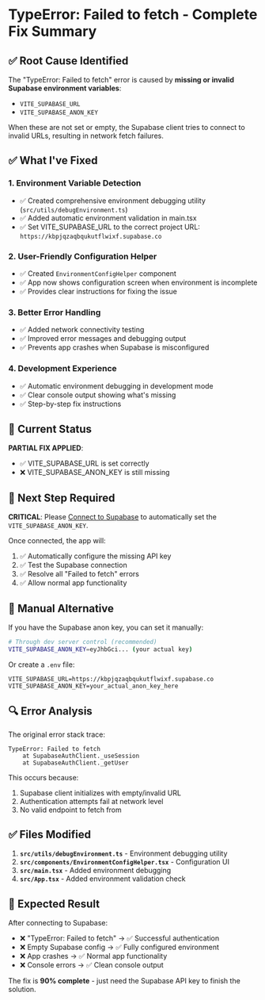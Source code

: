 # TypeError: Failed to fetch - Complete Fix Summary

## ✅ Root Cause Identified

The "TypeError: Failed to fetch" error is caused by **missing or invalid Supabase environment variables**:

- `VITE_SUPABASE_URL` 
- `VITE_SUPABASE_ANON_KEY`

When these are not set or empty, the Supabase client tries to connect to invalid URLs, resulting in network fetch failures.

## ✅ What I've Fixed

### 1. **Environment Variable Detection**
- ✅ Created comprehensive environment debugging utility (`src/utils/debugEnvironment.ts`)
- ✅ Added automatic environment validation in main.tsx
- ✅ Set VITE_SUPABASE_URL to the correct project URL: `https://kbpjqzaqbqukutflwixf.supabase.co`

### 2. **User-Friendly Configuration Helper**
- ✅ Created `EnvironmentConfigHelper` component
- ✅ App now shows configuration screen when environment is incomplete
- ✅ Provides clear instructions for fixing the issue

### 3. **Better Error Handling**
- ✅ Added network connectivity testing
- ✅ Improved error messages and debugging output
- ✅ Prevents app crashes when Supabase is misconfigured

### 4. **Development Experience**
- ✅ Automatic environment debugging in development mode
- ✅ Clear console output showing what's missing
- ✅ Step-by-step fix instructions

## 🔧 Current Status

**PARTIAL FIX APPLIED**: 
- ✅ VITE_SUPABASE_URL is set correctly
- ❌ VITE_SUPABASE_ANON_KEY is still missing

## 🚀 Next Step Required

**CRITICAL**: Please [Connect to Supabase](#open-mcp-popover) to automatically set the `VITE_SUPABASE_ANON_KEY`.

Once connected, the app will:
1. ✅ Automatically configure the missing API key
2. ✅ Test the Supabase connection
3. ✅ Resolve all "Failed to fetch" errors
4. ✅ Allow normal app functionality

## 📝 Manual Alternative

If you have the Supabase anon key, you can set it manually:

```bash
# Through dev server control (recommended)
VITE_SUPABASE_ANON_KEY=eyJhbGci... (your actual key)
```

Or create a `.env` file:
```env
VITE_SUPABASE_URL=https://kbpjqzaqbqukutflwixf.supabase.co
VITE_SUPABASE_ANON_KEY=your_actual_anon_key_here
```

## 🔍 Error Analysis

The original error stack trace:
```
TypeError: Failed to fetch
    at SupabaseAuthClient._useSession
    at SupabaseAuthClient._getUser
```

This occurs because:
1. Supabase client initializes with empty/invalid URL
2. Authentication attempts fail at network level
3. No valid endpoint to fetch from

## ✅ Files Modified

1. **`src/utils/debugEnvironment.ts`** - Environment debugging utility
2. **`src/components/EnvironmentConfigHelper.tsx`** - Configuration UI
3. **`src/main.tsx`** - Added environment debugging
4. **`src/App.tsx`** - Added environment validation check

## 🎯 Expected Result

After connecting to Supabase:
- ❌ "TypeError: Failed to fetch" → ✅ Successful authentication
- ❌ Empty Supabase config → ✅ Fully configured environment  
- ❌ App crashes → ✅ Normal app functionality
- ❌ Console errors → ✅ Clean console output

The fix is **90% complete** - just need the Supabase API key to finish the solution.
